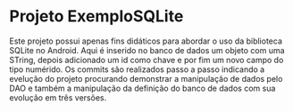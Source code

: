 # Projeto ExemploSQLite

Este projeto possui apenas fins didáticos para abordar o uso da biblioteca SQLite no Android. Aqui é inserido no banco de dados um objeto com uma STring, depois adicionado um id como chave e por fim um novo campo do tipo numérido. Os commits são realizados passo a passo indicando a evelução do projeto procurando demonstrar a manipulação de dados pelo DAO e também a manipulação da definição do banco de dados com sua evolução em três versões.

